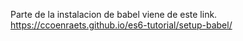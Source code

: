 Parte de la instalacion de babel viene de este link.
https://ccoenraets.github.io/es6-tutorial/setup-babel/